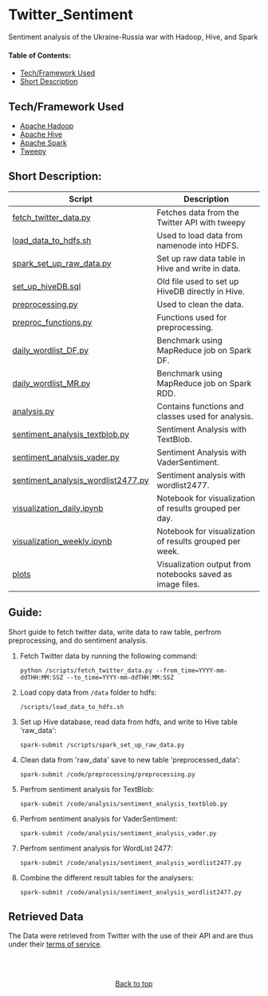 
<a name="toppp"></a>
# Twitter_Sentiment
Sentiment analysis of the Ukraine-Russia war with Hadoop, Hive, and Spark
#### Table of Contents:  
- [Tech/Framework Used](#tech)  
- [Short Description](#desc)  





<a name="tech"></a>
## Tech/Framework Used
- [Apache Hadoop](https://hadoop.apache.org/)
- [Apache Hive](https://hive.apache.org/)
- [Apache Spark](https://spark.apache.org/)
- [Tweepy](https://www.tweepy.org/)

<a name="desc"></a>
## Short Description:

Script  | Description
------------- | ------------- 
[fetch_twitter_data.py](https://github.com/havardMoe/Twitter_Sentiment/blob/c5bbb9a0e545c8305d869071e505ab6a631d7ca3/scripts/fetch_twitter_data.py)  | Fetches data from the Twitter API with tweepy
[load_data_to_hdfs.sh](https://github.com/havardMoe/Twitter_Sentiment/blob/c5bbb9a0e545c8305d869071e505ab6a631d7ca3/scripts/load_data_to_hdfs.sh)  | Used to load data from namenode into HDFS.
[spark_set_up_raw_data.py](https://github.com/havardMoe/Twitter_Sentiment/blob/c5bbb9a0e545c8305d869071e505ab6a631d7ca3/scripts/spark_set_up_raw_data.py)  | Set up raw data table in Hive and write in data.
[set_up_hiveDB.sql](https://github.com/havardMoe/Twitter_Sentiment/blob/c5bbb9a0e545c8305d869071e505ab6a631d7ca3/scripts/set_up_hiveDB.sql)  | Old file used to set up HiveDB directly in Hive.
[preprocessing.py](https://github.com/havardMoe/Twitter_Sentiment/blob/c5bbb9a0e545c8305d869071e505ab6a631d7ca3/code/preprocessing/preprocessing.py)  | Used to clean the data.
[preproc_functions.py](https://github.com/havardMoe/Twitter_Sentiment/blob/c5bbb9a0e545c8305d869071e505ab6a631d7ca3/code/preprocessing/preproc_functions.py)  | Functions used for preprocessing.
[daily_wordlist_DF.py](https://github.com/havardMoe/Twitter_Sentiment/blob/d57f0d31b3ddcc0d452599b837c01e2d3aa31b5f/code/analysis/daily_wordlist_DF.py)  | Benchmark using MapReduce job on Spark DF.
[daily_wordlist_MR.py](https://github.com/havardMoe/Twitter_Sentiment/blob/c5bbb9a0e545c8305d869071e505ab6a631d7ca3/code/analysis/daily_wordlist_MR.py)  | Benchmark using MapReduce job on Spark RDD.
[analysis.py](https://github.com/havardMoe/Twitter_Sentiment/blob/c5bbb9a0e545c8305d869071e505ab6a631d7ca3/code/analysis/analysis.py)  | Contains functions and classes used for analysis.
[sentiment_analysis_textblob.py](https://github.com/havardMoe/Twitter_Sentiment/blob/c5bbb9a0e545c8305d869071e505ab6a631d7ca3/code/analysis/sentiment_analysis_textblob.py)  | Sentiment Analysis with TextBlob.
[sentiment_analysis_vader.py](https://github.com/havardMoe/Twitter_Sentiment/blob/c5bbb9a0e545c8305d869071e505ab6a631d7ca3/code/analysis/sentiment_analysis_vader.py)  | Sentiment Analysis with VaderSentiment.
[sentiment_analysis_wordlist2477.py](https://github.com/havardMoe/Twitter_Sentiment/blob/c5bbb9a0e545c8305d869071e505ab6a631d7ca3/code/analysis/sentiment_analysis_wordlist2477.py)  | Sentiment analysis with wordlist2477.
[visualization_daily.ipynb](https://github.com/havardMoe/Twitter_Sentiment/blob/c5bbb9a0e545c8305d869071e505ab6a631d7ca3/code/visualizing/visualization_daily.ipynb)  | Notebook for visualization of results grouped per day.
[visualization_weekly.ipynb](https://github.com/havardMoe/Twitter_Sentiment/blob/c5bbb9a0e545c8305d869071e505ab6a631d7ca3/code/visualizing/visualization_weekly.ipynb)  | Notebook for visualization of results grouped per week.
[plots](https://github.com/havardMoe/Twitter_Sentiment/tree/main/code/visualizing/plots)  | Visualization output from notebooks saved as image files.

<a name="guide"></a>
## Guide:  
Short guide to fetch twitter data, write data to raw table, perfrom preprocessing, and do sentiment analysis.
1. Fetch Twitter data by running the following command:

    `python /scripts/fetch_twitter_data.py --from_time=YYYY-mm-ddTHH:MM:SSZ --to_time=YYYY-mm-ddTHH:MM:SSZ`

2. Load copy data from `/data` folder to hdfs:

    `/scripts/load_data_to_hdfs.sh`

3. Set up Hive database, read data from hdfs, and write to Hive table 'raw_data':  

    `spark-submit /scripts/spark_set_up_raw_data.py`  

4. Clean data from 'raw_data' save to new table 'preprocessed_data':  

    `spark-submit /code/preprocessing/preprocessing.py`  

5. Perfrom sentiment analysis for TextBlob:  

    `spark-submit /code/analysis/sentiment_analysis_textblob.py` 

6. Perfrom sentiment analysis for VaderSentiment:  

    `spark-submit /code/analysis/sentiment_analysis_vader.py`  

7. Perfrom sentiment analysis for WordList 2477:  

    `spark-submit /code/analysis/sentiment_analysis_wordlist2477.py`  
    
8. Combine the different result tables for the analysers:  

    `spark-submit /code/analysis/sentiment_analysis_wordlist2477.py`  
    

## Retrieved Data
The Data were retrieved from Twitter with the use of their API and are thus under their [terms of service](https://developer.twitter.com/en/developer-terms/agreement-and-policy).

<br />
<br />

<p align="center">
    <a  href="#toppp">Back to top </a>
</p>
